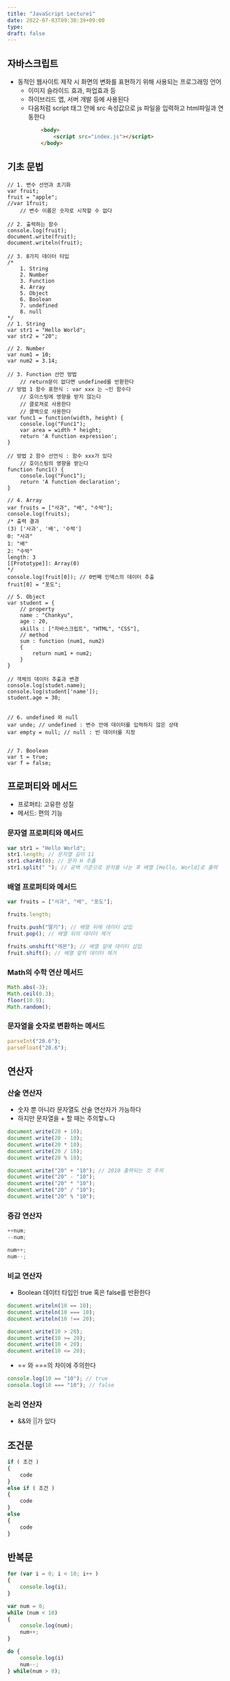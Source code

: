 ```yaml
---
title: "JavaScript Lecture1"
date: 2022-07-03T09:30:39+09:00
type: 
draft: false
---
```


## 자바스크립트
* 동적인 웹사이트 제작 시 화면의 변화를 표현하기 위해 사용되는 프로그래밍 언어
    * 이미지 슬라이드 효과, 파업효과 등
    * 하이브리드 앱, 서버 개발 등에 사용된다
    * 다음처럼 script 태그 안에 src 속성값으로 js 파일을 입력하고 html파일과 연동한다
        ```HTML
            <body>
                <script src="index.js"></script>
            </body>
        ```

## 기초 문법
```JS
// 1. 변수 선언과 초기화
var fruit;
fruit = "apple";
//var 1fruit;
    // 변수 이름은 숫자로 시작할 수 없다

// 2. 출력하는 함수
console.log(fruit);
document.write(fruit);
document.writeln(fruit);

// 3. 8가지 데이터 타입
/*
    1. String
    2. Number
    3. Function
    4. Array
    5. Object
    6. Boolean
    7. undefined
    8. null
*/
// 1. String
var str1 = "Hello World";
var str2 = "20";

// 2. Number
var num1 = 10;
var num2 = 3.14;

// 3. Function 선언 방법
    // return문이 없다면 undefined를 반환한다
// 방법 1 함수 표현식 : var xxx 는 ~인 함수다
    // 호이스팅에 영향을 받지 않는다
    // 클로져로 사용한다
    // 콜백으로 사용한다
var func1 = function(width, height) {
    console.log("Func1");
    var area = width * height;
    return 'A function expression';
}

// 방법 2 함수 선언식 : 함수 xxx가 있다
    // 호이스팅의 영향을 받는다
function func1() {
    console.log("Func1");
    return 'A function declaration';
}

// 4. Array
var fruits = ["사과", "배", "수박"];
console.log(fruits);
/* 출력 결과
(3) ['사과', '배', '수박']
0: "사과"
1: "배"
2: "수박"
length: 3
[[Prototype]]: Array(0)
*/
console.log(fruit[0]); // 0번째 인덱스의 데이터 추출
fruit[0] = "포도";

// 5. Object
var student = {
    // property
    name : "Chankyu",
    age : 20,
    skills : ["자바스크립트", "HTML", "CSS"],
    // method
    sum : function (num1, num2) 
    { 
        return num1 + num2;
    }
}

// 객체의 데이터 추출과 변경
console.log(studet.name);
console.log(student['name']);
student.age = 30;


// 6. undefined 와 null
var unde; // undefined : 변수 안에 데이터를 입력하지 않은 상태
var empty = null; // null : 빈 데이터를 지정


// 7. Boolean
var t = true;
var f = false;

```

## 프로퍼티와 메서드
* 프로퍼티: 고유한 성질
* 메서드: 편의 기능

### 문자열 프로퍼티와 메서드
```javascript
var str1 = "Hello World";
str1.length; // 문자열 길이 11
str1.charAt(0); // 문자 H 추출
str1.split(" "); // 공백 기준으로 문자를 나눈 후 배열 [Hello, World]로 출력
```

### 배열 프로퍼티와 메서드
```javascript
var fruits = ["사과", "배", "포도"];

fruits.length;

fruits.push("딸기"); // 배열 뒤에 데이터 삽입
fruit.pop(); // 배열 뒤의 데이터 제거

fruits.unshift("레몬"); // 배열 앞에 데이터 삽입
fruit.shift(); // 배열 앞의 데이터 제거
```
### Math의 수학 연산 메서드
```javascript
Math.abs(-3);
Math.ceil(0.3);
floor(10.9);
Math.random();
```
### 문자열을 숫자로 변환하는 메서드
```javascript
parseInt("20.6");
parseFloat("20.6");
```

## 연산자

### 산술 연산자
* 숫자 뿐 아니라 문자열도 산술 연산자가 가능하다
* 하지만 문자열을 + 할 때는 주의핳ㄴ다
```javascript
document.write(20 + 10);
document.write(20 - 10);
document.write(20 * 10);
document.write(20 / 10);
document.write(20 % 10);

document.write("20" + "10"); // 2010 출력되는 것 주의
document.write("20" - "10");
document.write("20" * "10");
document.write("20" / "10");
document.write("20" % "10");
```

### 증감 연산자
```javascript
++num;
--num;

num++;
num--;
```

### 비교 연산자
* Boolean 데이터 타입인 true 혹은 false를 반환한다
```javascript
document.writeln(10 == 10);
document.writeln(10 === 10);
document.writeln(10 !== 20);

document.write(10 > 20);
document.write(10 >= 20);
document.write(10 < 20);
document.write(10 <= 20);
```
* == 와 ===의 차이에 주의한다
```javascript
console.log(10 == "10"); // true
console.log(10 === "10"); // false
```

### 논리 연산자
* &&와 ||가 있다

## 조건문
```javascript
if ( 조건 )
{
    code
}
else if ( 조건 )
{
    code
}
else
{
    code
}
```

## 반복문
```javascript
for (var i = 0; i < 10; i++ )
{
    console.log(i);
}

var num = 0;
while (num < 10)
{
    console.log(num);
    num++;
}

do {
    console.log(i)
    num--;
} while(num > 0);
```
